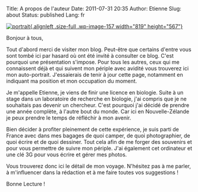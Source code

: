 Title: A propos de l'auteur
Date: 2011-07-31 20:35
Author: Etienne
Slug: about
Status: published
Lang: fr

[![]({photo}uploads/2011/07/portrait.jpg "portrait"){.alignleft .size-full .wp-image-157 width="819" height="567"}]({photo}uploads/2011/07/portrait.jpg)

Bonjour à tous,

Tout d'abord merci de visiter mon blog. Peut-être que certains d'entre
vous sont tombé ici par hasard où ont été invité à consulter ce blog.
C'est pourquoi une présentation s'impose. Pour tous les autres, ceux qui
me connaissent déjà et qui suivent mon périple avec avidité vous
trouverez ici mon auto-portrait. J'essaierais de tenir à jour cette
page, notamment en indiquant ma position et mon occupation du moment.

Je m'appelle Etienne, je viens de finir une licence en biologie. Suite à
un stage dans un laboratoire de recherche en biologie, j'ai compris que
je ne souhaitais pas devenir un chercheur. C'est pourquoi j'ai décidé de
prendre une année complète, à l'autre bout du monde. Car ici en
Nouvelle-Zélande je peux prendre le temps de réfléchir à mon avenir.

Bien décider à profiter pleinement de cette expérience, je suis parti de
France avec dans mes bagages de quoi camper, de quoi photographier, de
quoi écrire et de quoi dessiner. Tout cela afin de me forger des
souvenirs et pour vous permettre de suivre mon périple. J'ai également
cet ordinateur et une clé 3G pour vous écrire et gérer mes photos.

Vous trouverez donc ici le détail de mon voyage. N'hésitez pas à me
parler, à m'influencer dans la rédaction et à me faire toutes vos
suggestions !

Bonne Lecture ! 
